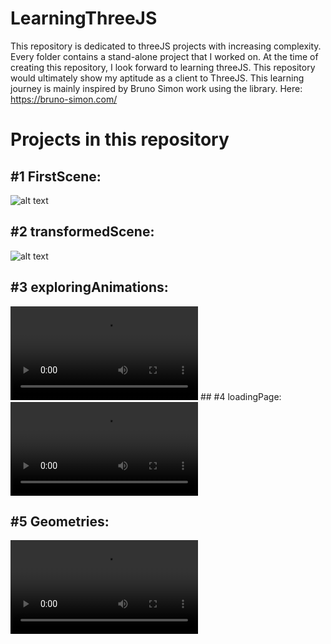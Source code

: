 
# LearningThreeJS
  This repository is dedicated to threeJS projects with increasing complexity. Every folder contains a stand-alone project that I worked on. At the time of creating this repository, I look forward to learning threeJS. This repository would ultimately show my aptitude as a client to ThreeJS. This learning journey is mainly inspired by Bruno Simon work using the library. Here: https://bruno-simon.com/

  # Projects in this repository
  ## #1 FirstScene:
  ![alt text](https://github.com/labibdotc/LearningThreeJS/blob/main/firstScene/scene.png?raw=true)
  ## #2 transformedScene:
  ![alt text](https://github.com/labibdotc/LearningThreeJS/blob/main/transformedScene/scene1.png?raw=true)
  ## #3 exploringAnimations:
  <video src="https://user-images.githubusercontent.com/98433990/210160863-63c42458-9731-4568-81b2-aaa536ffd773.mp4" controls="controls" style="max-width: 730px;">
  </video>
  ## #4 loadingPage:
  <video src="https://user-images.githubusercontent.com/98433990/210238353-efeaa181-fb57-4743-8c6f-7cd5c474668d.mp4" controls="controls" style="max-width: 730px;">
  </video>
  
   ## #5 Geometries:
  <video src="https://user-images.githubusercontent.com/98433990/210456219-cb97681a-cf6d-4fb0-804b-835cc0475719.mov" controls="controls" style="max-width: 730px;">
  </video>








